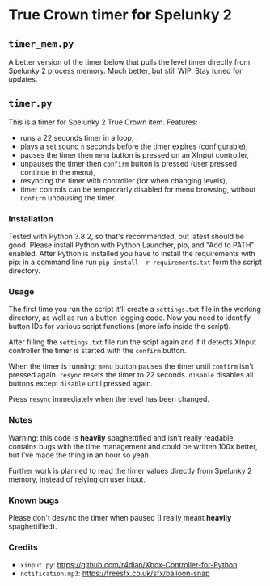 # True Crown timer for Spelunky 2

## `timer_mem.py`

A better version of the timer below that pulls the level timer directly from Spelunky 2 process memory. Much better, but still WIP.
Stay tuned for updates.

## `timer.py`

This is a timer for Spelunky 2 True Crown item. Features:
* runs a 22 seconds timer in a loop,
* plays a set sound `n` seconds before the timer expires (configurable),
* pauses the timer then `menu` button is pressed on an XInput controller,
* unpauses the timer then `confirm` button is pressed (user pressed continue in the menu),
* resyncing the timer with controller (for when changing levels),
* timer controls can be temprorarly disabled for menu browsing, without `Confirm` unpausing the timer.

### Installation

Tested with Python 3.8.2, so that's recommended, but latest should be good.
Please install Python with Python Launcher, pip, and "Add to PATH" enabled.
After Python is installed you have to install the requirements with pip: in a command line run `pip install -r requirements.txt` form the script directory.

### Usage

The first time you run the script it'll create a `settings.txt` file in the working directory, as well as run a button logging code. Now you need to identify button IDs for various script functions (more info inside the script).

After filling the `settings.txt` file run the scipt again and if it detects XInput controller the timer is started with the `confirm` button.

When the timer is running:
`menu` button pauses the timer until `confirm` isn't pressed again.
`resync` resets the timer to 22 seconds.
`disable` disables all buttons except `disable` until pressed again.

Press `resync` immediately when the level has been changed.

### Notes

Warning: this code is **heavily** spaghettified and isn't really readable, contains bugs with the time management and could be written 100x better, but I've made the thing in an hour so yeah.

Further work is planned to read the timer values directly from Spelunky 2 memory, instead of relying on user input.

### Known bugs

Please don't desync the timer when paused (I really meant **heavily** spaghettified).

### Credits
- `xinput.py`: https://github.com/r4dian/Xbox-Controller-for-Python
- `notification.mp3`: https://freesfx.co.uk/sfx/balloon-snap